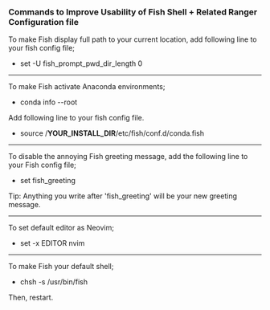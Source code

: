 ### Commands to Improve Usability of Fish Shell + Related Ranger Configuration file

To make Fish display full path to your current location, add following line to your fish config file;

* set -U fish_prompt_pwd_dir_length 0
***
To make Fish activate Anaconda environments; 

* conda info --root

Add following line to your fish config file.

*  source /**YOUR_INSTALL_DIR**/etc/fish/conf.d/conda.fish

***
To disable the annoying Fish greeting message, add the following line to your Fish config file;

* set fish_greeting

Tip: Anything you write after 'fish_greeting' will be your new greeting message. 

***
To set default editor as Neovim;

* set -x EDITOR nvim

***
To make Fish your default shell;

* chsh -s /usr/bin/fish

Then, restart.



